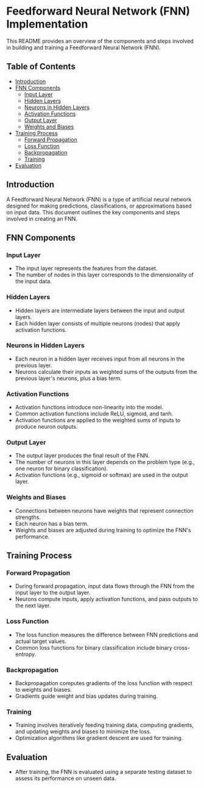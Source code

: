 # Feedforward Neural Network (FNN) Implementation

This README provides an overview of the components and steps involved in building and training a Feedforward Neural Network (FNN).

## Table of Contents

- [Introduction](#introduction)
- [FNN Components](#fnn-components)
  - [Input Layer](#input-layer)
  - [Hidden Layers](#hidden-layers)
  - [Neurons in Hidden Layers](#neurons-in-hidden-layers)
  - [Activation Functions](#activation-functions)
  - [Output Layer](#output-layer)
  - [Weights and Biases](#weights-and-biases)
- [Training Process](#training-process)
  - [Forward Propagation](#forward-propagation)
  - [Loss Function](#loss-function)
  - [Backpropagation](#backpropagation)
  - [Training](#training)
- [Evaluation](#evaluation)

## Introduction

A Feedforward Neural Network (FNN) is a type of artificial neural network designed for making predictions, classifications, or approximations based on input data. This document outlines the key components and steps involved in creating an FNN.

## FNN Components

### Input Layer

- The input layer represents the features from the dataset.
- The number of nodes in this layer corresponds to the dimensionality of the input data.

### Hidden Layers

- Hidden layers are intermediate layers between the input and output layers.
- Each hidden layer consists of multiple neurons (nodes) that apply activation functions.

### Neurons in Hidden Layers

- Each neuron in a hidden layer receives input from all neurons in the previous layer.
- Neurons calculate their inputs as weighted sums of the outputs from the previous layer's neurons, plus a bias term.

### Activation Functions

- Activation functions introduce non-linearity into the model.
- Common activation functions include ReLU, sigmoid, and tanh.
- Activation functions are applied to the weighted sums of inputs to produce neuron outputs.

### Output Layer

- The output layer produces the final result of the FNN.
- The number of neurons in this layer depends on the problem type (e.g., one neuron for binary classification).
- Activation functions (e.g., sigmoid or softmax) are used in the output layer.

### Weights and Biases

- Connections between neurons have weights that represent connection strengths.
- Each neuron has a bias term.
- Weights and biases are adjusted during training to optimize the FNN's performance.

## Training Process

### Forward Propagation

- During forward propagation, input data flows through the FNN from the input layer to the output layer.
- Neurons compute inputs, apply activation functions, and pass outputs to the next layer.

### Loss Function

- The loss function measures the difference between FNN predictions and actual target values.
- Common loss functions for binary classification include binary cross-entropy.

### Backpropagation

- Backpropagation computes gradients of the loss function with respect to weights and biases.
- Gradients guide weight and bias updates during training.

### Training

- Training involves iteratively feeding training data, computing gradients, and updating weights and biases to minimize the loss.
- Optimization algorithms like gradient descent are used for training.

## Evaluation

- After training, the FNN is evaluated using a separate testing dataset to assess its performance on unseen data.

